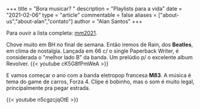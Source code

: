 +++
title = "Bora musicar? "
description = "Playlists para a vida"
date = "2021-02-06"
type = "article"
commentable = false
aliases = ["about-us","about-alan","contato"]
author = "Alan Santos"
+++

Para ouvir a lista completa: [mm2021](https://music.youtube.com/playlist?list=PLYgwqzinSWnFMYr0-Sc-gHtjRUvsTCEor).

Chove muito em BH no final de semana. Então iremos de Rain, dos **Beatles**, em clima de nostalgia. Lançada em 66 c/ o single Paperback Writer, é considerada o "melhor lado B" da banda. Um prelúdio p/ o excelente album Revolver. 
{{< youtube cK5G8fPmWeA >}}

E vamos começar o ano com a banda eletropop francesa **M83**.  A música é tema do game de carros, Forza 4. Clipe é bobinho, mas o som é muito legal, principalmente pra pegar estrada.

{{< youtube n5cgzcjqOtE >}}
